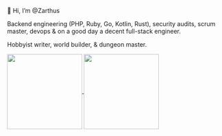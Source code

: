 👋 Hi, I’m @Zarthus

Backend engineering (PHP, Ruby, Go, Kotlin, Rust), security audits, scrum master, devops & on a good day a decent full-stack engineer. 

Hobbyist writer, world builder, & dungeon master.

<a href="https://github.com/anuraghazra/github-readme-stats">
  <img align="center" src="https://github-readme-stats.vercel.app/api?username=zarthus&count_private=true&show_icons=true&theme=dracula" height="175px" />
</a>
<a href="https://github.com/anuraghazra/github-readme-stats">
  <img align="center" src="https://github-readme-stats.vercel.app/api/top-langs/?username=zarthus&layout=compact&langs_count=6&theme=dracula" height="175px"  />
</a>
